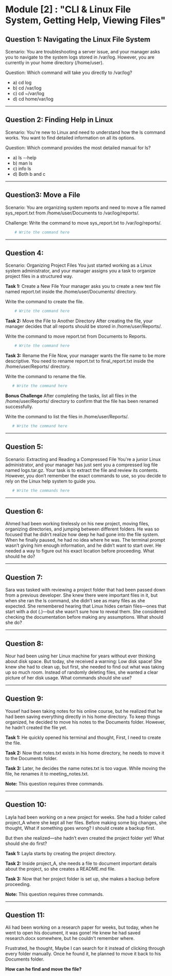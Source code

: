 # Module [2] : **"CLI & Linux File System, Getting Help, Viewing Files"**

## Question 1: Navigating the Linux File System

Scenario: 
You are troubleshooting a server issue, and your manager asks you to navigate to the system logs stored in /var/log. However, you are currently in your home directory (/home/user).

Question:
Which command will take you directly to /var/log?

 - a) cd log
 - b) cd /var/log
 - c) cd ~/var/log
 - d) cd home/var/log

---

## Question 2: Finding Help in Linux

Scenario:
You're new to Linux and need to understand how the ls command works. You want to find detailed information on all its options.

Question:
Which command provides the most detailed manual for ls?

 -  a) ls --help
 -  b) man ls
 -  c) info ls
 -  d) Both b and c

---

## Question3: Move a File

Scenario:
You are organizing system reports and need to move a file named sys_report.txt from /home/user/Documents to /var/log/reports/.

Challenge:
Write the command to move sys_report.txt to /var/log/reports/.
```bash
    # Write the command here
```
---
## Question 4: 

Scenario:
Organizing Project Files
You just started working as a Linux system administrator, and your manager assigns you a task to organize project files in a structured way.

**Task 1:** Create a New File
Your manager asks you to create a new text file named report.txt inside the /home/user/Documents/ directory.

Write the command to create the file.

```bash
    # Write the command here

```
**Task 2:** Move the File to Another Directory
After creating the file, your manager decides that all reports should be stored in /home/user/Reports/.

Write the command to move report.txt from Documents to Reports.
```bash
    # Write the command here

```

**Task 3:** Rename the File
Now, your manager wants the file name to be more descriptive. You need to rename report.txt to final_report.txt inside the /home/user/Reports/ directory.

 Write the command to rename the file.

 ```bash
    # Write the command here

```

**Bonus Challenge** 
After completing the tasks, list all files in the /home/user/Reports/ directory to confirm that the file has been renamed successfully.

Write the command to list the files in /home/user/Reports/.
 ```bash
    # Write the command here

```
---

## Question 5:

Scenario: Extracting and Reading a Compressed File
You're a junior Linux administrator, and your manager has just sent you a compressed log file named logs.tar.gz. Your task is to extract the file and review its contents. However, you don’t remember the exact commands to use, so you decide to rely on the Linux help system to guide you.
 ```bash
    # Write the commands here

```
---

## Question 6:

Ahmed had been working tirelessly on his new project, moving files, organizing directories, and jumping between different folders. He was so focused that he didn’t realize how deep he had gone into the file system. When he finally paused, he had no idea where he was. The terminal prompt wasn’t giving him enough information, and he didn’t want to start over. He needed a way to figure out his exact location before proceeding. What should he do?

---

## Question 7:

Sara was tasked with reviewing a project folder that had been passed down from a previous developer. She knew there were important files in it, but when she ran the ls command, she didn’t see as many files as she expected. She remembered hearing that Linux hides certain files—ones that start with a dot (.)—but she wasn’t sure how to reveal them. She considered checking the documentation before making any assumptions. What should she do?

---

## Question 8:

Nour had been using her Linux machine for years without ever thinking about disk space. But today, she received a warning: Low disk space! She knew she had to clean up, but first, she needed to find out what was taking up so much room. Instead of randomly deleting files, she wanted a clear picture of her disk usage. What commands should she use?

---

## Question 9:

Yousef had been taking notes for his online course, but he realized that he had been saving everything directly in his home directory. To keep things organized, he decided to move his notes to the Documents folder. However, he hadn’t created the file yet.

**Task 1:** He quickly opened his terminal and thought, First, I need to create the file.

**Task 2:** Now that notes.txt exists in his home directory, he needs to move it to the Documents folder.

**Task 3:** Later, he decides the name notes.txt is too vague. While moving the file, he renames it to meeting_notes.txt.

**Note:** This question requires three commands.

---

## Question 10:

Layla had been working on a new project for weeks. She had a folder called project_A where she kept all her files. Before making some big changes, she thought, What if something goes wrong? I should create a backup first.

But then she realized—she hadn’t even created the project folder yet!
What should she do first?

**Task 1:** Layla starts by creating the project directory.

**Task 2:** Inside project_A, she needs a file to document important details about the project, so she creates a README.md file.

**Task 3:** Now that her project folder is set up, she makes a backup before proceeding.

**Note:** This question requires three commands.

---

## Question 11:

Ali had been working on a research paper for weeks, but today, when he went to open his document, it was gone! He knew he had saved research.docx somewhere, but he couldn't remember where.

Frustrated, he thought, Maybe I can search for it instead of clicking through every folder manually. Once he found it, he planned to move it back to his Documents folder.

**How can he find and move the file?**
